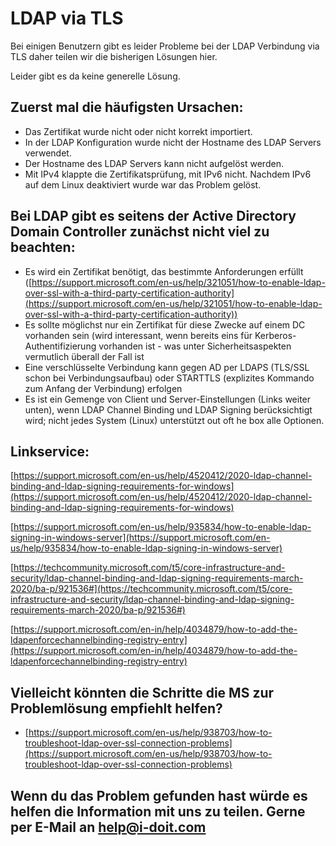 # LDAP via TLS

Bei einigen Benutzern gibt es leider Probleme bei der LDAP Verbindung via TLS daher teilen wir die bisherigen Lösungen hier.

Leider gibt es da keine generelle Lösung.

## Zuerst mal die häufigsten Ursachen:

*   Das Zertifikat wurde nicht oder nicht korrekt importiert.
*   In der LDAP Konfiguration wurde nicht der Hostname des LDAP Servers verwendet.
*   Der Hostname des LDAP Servers kann nicht aufgelöst werden.
*   Mit IPv4 klappte die Zertifikatsprüfung, mit IPv6 nicht. Nachdem IPv6 auf dem Linux deaktiviert wurde war das Problem gelöst.

## Bei LDAP gibt es seitens der Active Directory Domain Controller zunächst nicht viel zu beachten:

*   Es wird ein Zertifikat benötigt, das bestimmte Anforderungen erfüllt ([https://support.microsoft.com/en-us/help/321051/how-to-enable-ldap-over-ssl-with-a-third-party-certification-authority](https://support.microsoft.com/en-us/help/321051/how-to-enable-ldap-over-ssl-with-a-third-party-certification-authority))
*   Es sollte möglichst nur ein Zertifikat für diese Zwecke auf einem DC vorhanden sein (wird interessant, wenn bereits eins für Kerberos-Authentifizierung vorhanden ist - was unter Sicherheitsaspekten vermutlich überall der Fall ist
*   Eine verschlüsselte Verbindung kann gegen AD per LDAPS (TLS/SSL schon bei Verbindungsaufbau) oder STARTTLS (explizites Kommando zum Anfang der Verbindung) erfolgen
*   Es ist ein Gemenge von Client und Server-Einstellungen (Links weiter unten), wenn LDAP Channel Binding und LDAP Signing berücksichtigt wird; nicht jedes System (Linux) unterstützt out oft he box alle Optionen.

## Linkservice:

[https://support.microsoft.com/en-us/help/4520412/2020-ldap-channel-binding-and-ldap-signing-requirements-for-windows](https://support.microsoft.com/en-us/help/4520412/2020-ldap-channel-binding-and-ldap-signing-requirements-for-windows)

[https://support.microsoft.com/en-us/help/935834/how-to-enable-ldap-signing-in-windows-server](https://support.microsoft.com/en-us/help/935834/how-to-enable-ldap-signing-in-windows-server)

[https://techcommunity.microsoft.com/t5/core-infrastructure-and-security/ldap-channel-binding-and-ldap-signing-requirements-march-2020/ba-p/921536#](https://techcommunity.microsoft.com/t5/core-infrastructure-and-security/ldap-channel-binding-and-ldap-signing-requirements-march-2020/ba-p/921536#)

[https://support.microsoft.com/en-in/help/4034879/how-to-add-the-ldapenforcechannelbinding-registry-entry](https://support.microsoft.com/en-in/help/4034879/how-to-add-the-ldapenforcechannelbinding-registry-entry)

## Vielleicht könnten die Schritte die MS zur Problemlösung empfiehlt helfen?

*   [https://support.microsoft.com/en-us/help/938703/how-to-troubleshoot-ldap-over-ssl-connection-problems](https://support.microsoft.com/en-us/help/938703/how-to-troubleshoot-ldap-over-ssl-connection-problems)

## Wenn du das Problem gefunden hast würde es helfen die Information mit uns zu teilen. Gerne per E-Mail an [help@i-doit.com](mailto:help@i-doit.com)
